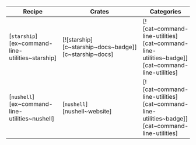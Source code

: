 | Recipe | Crates | Categories |
|--------|--------|------------|
| [`starship`][ex~command-line-utilities~starship] | [![starship][c~starship~docs~badge]][c~starship~docs] | [![cat~command-line-utilities][cat~command-line-utilities~badge]][cat~command-line-utilities] |
| [`nushell`][ex~command-line-utilities~nushell] | [`nushell`][nushell~website] | [![cat~command-line-utilities][cat~command-line-utilities~badge]][cat~command-line-utilities] |
